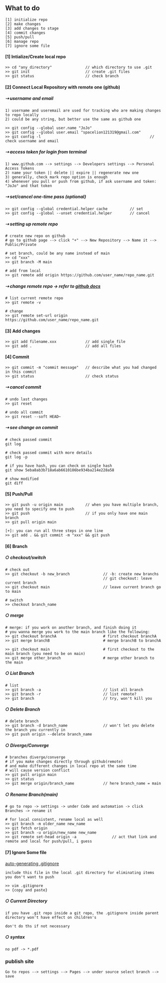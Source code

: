 
## What to do
```
[1] initialize repo 
[2] make changes 
[3] add changes to stage 
[4] commit changes 
[5] push/pull
[6] manage repo
[7] ignore some file
```

#### [1] Intialize/Create local repo
```
>> cd "any_directory"               // which directory to use .git
>> git init                         // create .git files 
>> git status                       // check branch
```
#### [2] Connect Local Repository with remote one (github)
##### &#x21e2; username and email 
```
1) username and useremail are used for tracking who are making changes to repo locally
2) could be any string, but better use the same as github one

>> git config --global user.name "JoJo"
>> git config --global user.email "spacelion121319@gmail.com"
>> git config -l                                                 // check username and email
```
##### &#x21e2; access token for login from terminal 
```
1) www.github.com --> settings --> Developers settings --> Personal Access Tokens
2) name your token || delete || expire || regenerate new one
3) generally, check mark repo option is enough
4) whenever you pull or push from github, if ask username and token: "JoJo" and that token
```

##### &#x21e2; set/cancel one-time pass (optional)
```
>> git config --global credential.helper cache          // set 
>> git config --global --unset credential.helper        // cancel
```
##### &#x21e2; setting up remote repo 
```
# create new repo on github 
# go to github page --> click "+" --> New Repository --> Name it --> Public/Private 

# set branch, could be any name instead of main
>> cd "xxx"
>> git branch -M main

# add from local
>> git remote add origin https://github.com/user_name/repo_name.git
```

##### &#x21e2; change remote repo -> refer to [*github docs*](https://docs.github.com/en/get-started/getting-started-with-git/managing-remote-repositories)
```
# list current remote repo 
>> git remote -v 

# change 
>> git remote set-url origin https://github.com/user_name/repo_name.git
```

#### [3] Add changes 
```
>> git add filename.xxx             // add single file 
>> git add .                        // add all files 
```

#### [4] Commit 
```
>> git commit -m "commit message"   // describe what you had changed in this commit
>> git status                       // check status
```
##### &#x21e2; cancel commit 
```
# undo last changes 
>> git reset

# undo all commit
>> git reset --soft HEAD~
```
##### &#x21e2; see change on commit
```
# check passed commit 
git log 

# check passed commit with more details 
git log -p 

# if you have hash, you can check on single hash
git show 5eba8ab3b718a6ab6610186be934ba214e228a58

# show modified
git diff
```

#### [5] Push/Pull
```
>> git push -u origin main          // when you have multiple branch, you need to specify one to push 
>> git push                         // if you only have one main branch
>> git pull origin main

[+]: you can run all three steps in one line
>> git add . && git commit -m "xxx" && git push
```
#### [6] Branch
##### &#x25cb; checkout/switch
```
# check out
>> git checkout -b new_branch               // -b: create new branchs 
                                            // git checkout: leave current branch 
>> git checkout main                        // leave current branch go to main

# switch
>> checkout branch_name 
```
##### &#x25cb; merge
```
# merge: if you work on another branch, and finish doing it 
# you wanna merge you work to the main branch like the following:
>> git checkout branchA                     # first checkout branchA 
>> git merge branchB                        # merge branchB to branchA

>> git checkout main                        # first checkout to the main branch (you need to be on main)
>> git merge other_branch                   # merge other branch to the main 
```
##### &#x25cb; List Branch
```
# list
>> git branch -a                            // list all branch 
>> git branch -r                            // list remote? 
>> git branch                               // try, won't kill you
```
##### &#x25cb; Delete Branch
```
# delete branch 
>> git branch -d branch_name                // won't let you delete the branch you currently in
>> git push origin --delete branch_name 

```
##### &#x25cb; Diverge/Converge
```
# branches diverge/converge
# if you make changes directly through github(remote)
# and make different changes in local repo at the same time 
# will cause version conflict 
>> git pull origin main 
>> git status 
>> git merge origin/branch_name             // here branch_name = main
```
##### &#x25cb; Rename Branch(main)
```
# go to repo -> settings -> under Code and automation -> click Branches -> rename it

# for local consistent, rename local as well 
>> git branch -m older_name new_name 
>> git fetch origin 
>> git branch -u origin/new_name new_name 
>> git remote set-head origin -a                // act that link and remote and local for push/pull, i guess
```

#### [7] Ignore Some file
[auto-generating .gitignore](https://www.toptal.com/developers/gitignore)
```
include this file in the local .git directory for eliminating items you don't want to push 

>> vim .gitignore 
>> {copy and paste}
```

##### &#x25cb; Current Directory 
```
if you have .git repo inside a git repo, the .gitignore inside parent directory won't have effect on children's

don't do ths if not necessary
```

##### &#x25cb; syntax 
```
no pdf -> *.pdf
```

### publish site
```
Go to repos --> settings --> Pages --> under source select branch --> save 
```
